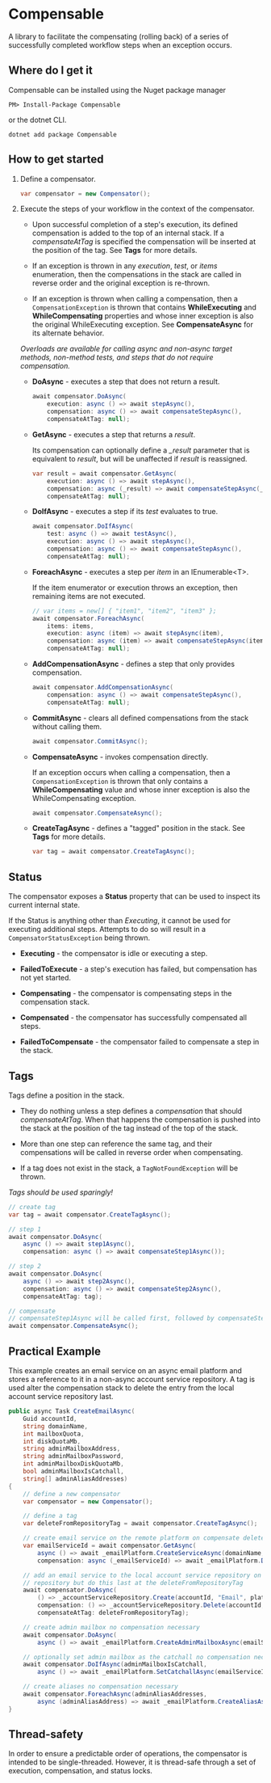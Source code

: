 # Compensable

A library to facilitate the compensating (rolling back) of a series of successfully completed workflow steps when an exception occurs.

## Where do I get it

Compensable can be installed using the Nuget package manager 

```
PM> Install-Package Compensable
```

or the dotnet CLI.

```
dotnet add package Compensable
```


## How to get started
1. Define a compensator.

   ```csharp
   var compensator = new Compensator();
   ```

2. Execute the steps of your workflow in the context of the compensator.  

   * Upon successful completion of a step's execution, its defined compensation is added to the top of an internal stack.  If a *compensateAtTag* is specified the compensation will be inserted at the position of the tag.  See **Tags** for more details.
   
   * If an exception is thrown in any *execution*, *test*, or *items* enumeration, then the compensations in the stack are called in reverse order and the original exception is re-thrown.
   
   * If an exception is thrown when calling a compensation, then a `CompensationException` is thrown that contains **WhileExecuting** and **WhileCompensating** properties and whose inner exception is also the original WhileExecuting exception. See **CompensateAsync** for its alternate behavior.
   
   _Overloads are available for calling async and non-async target methods, non-method tests, and steps that do not require compensation._

   * **DoAsync** - executes a step that does not return a result.
     
     ```csharp
     await compensator.DoAsync(
         execution: async () => await stepAsync(),
         compensation: async () => await compensateStepAsync(),
         compensateAtTag: null);
     ```

   * **GetAsync** - executes a step that returns a *result*.  
   
     Its compensation can optionally define a *_result* parameter that is equivalent to *result*, but will be unaffected if *result* is reassigned.
     
     ```csharp
     var result = await compensator.GetAsync(
         execution: async () => await stepAsync(),
         compensation: async (_result) => await compensateStepAsync(_result),
         compensateAtTag: null);
     ```

   * **DoIfAsync** - executes a step if its *test* evaluates to true.

     ```csharp
     await compensator.DoIfAsync(
         test: async () => await testAsync(),
         execution: async () => await stepAsync(),
         compensation: async () => await compensateStepAsync(),
         compensateAtTag: null);
     ```

   * **ForeachAsync** - executes a step per *item* in an IEnumerable&lt;T&gt;.  
   
     If the item enumerator or execution throws an exception, then remaining items are not executed.

     ```csharp
     // var items = new[] { "item1", "item2", "item3" };
     await compensator.ForeachAsync(
         items: items,
         execution: async (item) => await stepAsync(item),
         compensation: async (item) => await compensateStepAsync(item),
         compensateAtTag: null);
     ```

   * **AddCompensationAsync** - defines a step that only provides compensation.
     
     ```csharp
     await compensator.AddCompensationAsync(
         compensation: async () => await compensateStepAsync(),
         compensateAtTag: null);
     ```

   * **CommitAsync** - clears all defined compensations from the stack without calling them.
    
     ```csharp
     await compensator.CommitAsync();
     ```

   * **CompensateAsync** - invokes compensation directly.  
   
     If an exception occurs when calling a compensation, then a `CompensationException` is thrown that only contains a **WhileCompensating** value and whose inner exception is also the WhileCompensating exception.
     
     ```csharp
     await compensator.CompensateAsync();
     ```

   * **CreateTagAsync** - defines a "tagged" position in the stack.  See **Tags** for more details.

     ```csharp
     var tag = await compensator.CreateTagAsync();
     ```

## Status

The compensator exposes a **Status** property that can be used to inspect its current internal state.  

If the Status is anything other than *Executing*, it cannot be used for executing additional steps.  Attempts to do so will result in a `CompensatorStatusException` being thrown.

   * **Executing** - the compensator is idle or executing a step.

   * **FailedToExecute** - a step's execution has failed, but compensation has not yet started.

   * **Compensating** - the compensator is compensating steps in the compensation stack.

   * **Compensated** - the compensator has successfully compensated all steps.

   * **FailedToCompensate** - the compensator failed to compensate a step in the stack.
  
## Tags

Tags define a position in the stack. 

* They do nothing unless a step defines a *compensation* that should *compensateAtTag*.  When that happens the compensation is pushed into the stack at the position of the tag instead of the top of the stack.  
 
* More than one step can reference the same tag, and their compensations will be called in reverse order when compensating.  

* If a tag does not exist in the stack, a `TagNotFoundException` will be thrown.

_Tags should be used sparingly!_

   ```csharp
   // create tag
   var tag = await compensator.CreateTagAsync();

   // step 1
   await compensator.DoAsync(
       async () => await step1Async(),
       compensation: async () => await compensateStep1Async());

   // step 2
   await compensator.DoAsync(
       async () => await step2Async(),
       compensation: async () => await compensateStep2Async(),
       compensateAtTag: tag);

   // compensate
   // compensateStep1Async will be called first, followed by compensateStep2Async.
   await compensator.CompensateAsync();
   ```

## Practical Example
This example creates an email service on an async email platform and stores a reference to it in a non-async account service repository.  A tag is used alter the compensation stack to delete the entry from the local account service repository last.

   ```csharp
   public async Task CreateEmailAsync(
       Guid accountId,
       string domainName,
       int mailboxQuota,
       int diskQuotaMb,
       string adminMailboxAddress,
       string adminMailboxPassword,
       int adminMailboxDiskQuotaMb,
       bool adminMailboxIsCatchall,
       string[] adminAliasAddresses)
   {
       // define a new compensator
       var compensator = new Compensator();

       // define a tag
       var deleteFromRepositoryTag = await compensator.CreateTagAsync();

       // create email service on the remote platform on compensate delete the email service and any mailboxes
       var emailServiceId = await compensator.GetAsync(
           async () => await _emailPlatform.CreateServiceAsync(domainName, mailboxQuota, diskQuotaMb),
           compensation: async (_emailServiceId) => await _emailPlatform.DeleteServiceAsync(_emailServiceId));

       // add an email service to the local account service repository on compensate remove the email service from the local account service
       // repository but do this last at the deleteFromRepositoryTag
       await compensator.DoAsync(
           () => _accountServiceRepository.Create(accountId, "Email", platformId: emailServiceId),
           compensation: () => _accountServiceRepository.Delete(accountId, "Email"),
           compensateAtTag: deleteFromRepositoryTag);

       // create admin mailbox no compensation necessary
       await compensator.DoAsync(
           async () => await _emailPlatform.CreateAdminMailboxAsync(emailServiceId, adminMailboxAddress, adminMailboxPassword, adminMailboxDiskQuotaMb));

       // optionally set admin mailbox as the catchall no compensation necessary
       await compensator.DoIfAsync(adminMailboxIsCatchall,
           async () => await _emailPlatform.SetCatchallAsync(emailServiceId, adminMailboxAddress));

       // create aliases no compensation necessary
       await compensator.ForeachAsync(adminAliasAddresses,
           async (adminAliasAddress) => await _emailPlatform.CreateAliasAsync(emailServiceId, adminMailboxAddress, adminAliasAddress));
   }
   ```

## Thread-safety

In order to ensure a predictable order of operations, the compensator is intended to be single-threaded.  However, it is thread-safe through a set of execution, compensation, and status locks.
